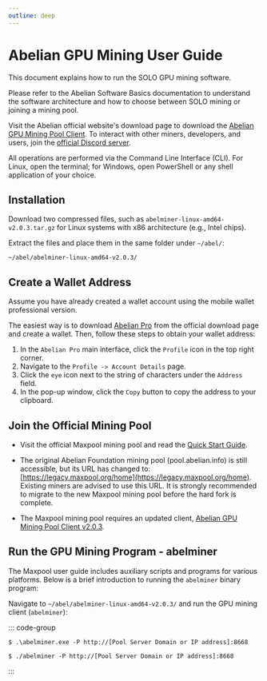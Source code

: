 ```yaml
---
outline: deep
---
```


# Abelian GPU Mining User Guide

This document explains how to run the SOLO GPU mining software.

Please refer to the Abelian Software Basics documentation to understand the software architecture and how to choose between SOLO mining or joining a mining pool.

Visit the Abelian official website's download page to download the [Abelian GPU Mining Pool Client](/downloads/latest#abelian-gpu-mining-pool-client). To interact with other miners, developers, and users, join the [official Discord server](https://discord.com/invite/5rrDxP29hx).

All operations are performed via the Command Line Interface (CLI). For Linux, open the terminal; for Windows, open PowerShell or any shell application of your choice.

## Installation

Download two compressed files, such as `abelminer-linux-amd64-v2.0.3.tar.gz` for Linux systems with x86 architecture (e.g., Intel chips).

Extract the files and place them in the same folder under `~/abel/`:

```
~/abel/abelminer-linux-amd64-v2.0.3/
```

## Create a Wallet Address

Assume you have already created a wallet account using the mobile wallet professional version.

The easiest way is to download [Abelian Pro](/downloads/latest#abelian-pro-mobile) from the official download page and create a wallet. Then, follow these steps to obtain your wallet address:

1. In the `Abelian Pro` main interface, click the `Profile` icon in the top right corner.
2. Navigate to the `Profile -> Account Details` page.
3. Click the `eye` icon next to the string of characters under the `Address` field.
4. In the pop-up window, click the `Copy` button to copy the address to your clipboard.

## Join the Official Mining Pool

- Visit the official Maxpool mining pool and read the [Quick Start Guide](https://maxpool.org/home/guide).

- The original Abelian Foundation mining pool (pool.abelian.info) is still accessible, but its URL has changed to: [https://legacy.maxpool.org/home](https://legacy.maxpool.org/home). Existing miners are advised to use this URL. It is strongly recommended to migrate to the new Maxpool mining pool before the hard fork is complete.

- The Maxpool mining pool requires an updated client, [Abelian GPU Mining Pool Client v2.0.3](/downloads/latest#abelian-gpu-mining-pool-client).

## Run the GPU Mining Program - abelminer

The Maxpool user guide includes auxiliary scripts and programs for various platforms. Below is a brief introduction to running the `abelminer` binary program:

Navigate to `~/abel/abelminer-linux-amd64-v2.0.3/` and run the GPU mining client (`abelminer`):

::: code-group
```shell [Windows]
$ .\abelminer.exe -P http://[Pool Server Domain or IP address]:8668
```
```shell [macOS and Linux]
$ ./abelminer -P http://[Pool Server Domain or IP address]:8668
```
:::